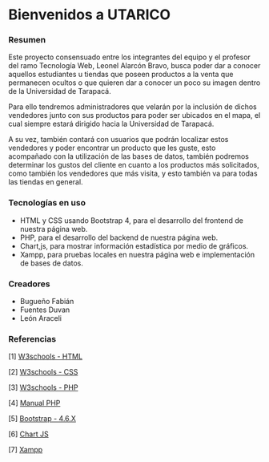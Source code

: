 # Bienvenidos a UTARICO

### Resumen
Este proyecto consensuado entre los integrantes del equipo y el profesor del ramo Tecnología Web, Leonel Alarcón Bravo, busca poder dar a conocer aquellos estudiantes u tiendas que poseen productos a la venta que permanecen ocultos o que quieren dar a conocer un poco su imagen dentro de la Universidad de Tarapacá.

Para ello tendremos administradores que velarán por la inclusión de dichos vendedores junto con sus productos para poder ser ubicados en el mapa, el cual siempre estará dirigido hacia la Universidad de Tarapacá.

A su vez, también contará con usuarios que podrán localizar estos vendedores y poder encontrar un producto que les guste, esto acompañado con la utilización de las bases de datos, también podremos determinar los gustos del cliente en cuanto a los productos más solicitados, como también los vendedores que más visita, y esto también va para todas las tiendas en general.
### Tecnologías en uso
- HTML y CSS usando Bootstrap 4, para el desarrollo del frontend de nuestra página web. 
- PHP, para el desarrollo del backend de nuestra página web.
- Chart,js, para mostrar información estadística por medio de gráficos.
- Xampp, para pruebas locales en nuestra página web e implementación de bases de datos.

### Creadores
- Bugueño Fabián
- Fuentes Duvan
- León Araceli

### Referencias

[1] <a href="https://www.w3schools.com/html/default.asp" target="_blank">W3schools - HTML</a>

[2] <a href="https://www.w3schools.com/css/default.asp" target="_blank">W3schools - CSS</a>

[3] <a href="https://www.w3schools.com/php/default.asp" target="_blank">W3schools - PHP</a>

[4] <a href="https://www.php.net/manual/es/intro-whatis.php" target="_blank">Manual PHP</a>

[5] <a href="https://getbootstrap.com/docs/4.6/getting-started/introduction/" target="_blank">Bootstrap - 4.6.X</a>

[6] <a href="https://www.chartjs.org/docs/latest/" target="_blank">Chart JS</a>

[7] <a href="https://www.apachefriends.org/es/index.html" target="_blank">Xampp</a>
